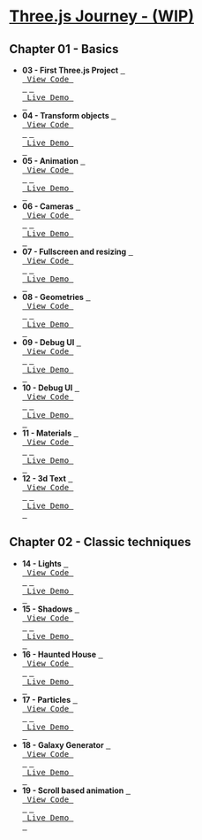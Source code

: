 
<!------------------[DEFINE AREA]------------------>
[ThreeJsJourneyLogo]: /assets/threejs.png
[BrunoFormation]: https://threejs-journey.com/

[03ViewCode]: https://github.com/XeuWayy/Three.jsJourney/tree/main/Chapter%2001%3A%20Basics/03.First%20Three.js%20Project
[03Demo]: https://firstthreeproject.vercel.app/

[04ViewCode]: https://github.com/XeuWayy/Three.jsJourney/tree/main/Chapter%2001%3A%20Basics/04.Transform%20objects
[04Demo]: https://04transformobjects.vercel.app/

[05ViewCode]: https://github.com/XeuWayy/Three.jsJourney/tree/main/Chapter%2001%3A%20Basics/05.Animation
[05Demo]: https://05animation.vercel.app

[06ViewCode]: https://github.com/XeuWayy/Three.jsJourney/tree/main/Chapter%2001%3A%20Basics/06.Cameras
[06Demo]: https://06cameras.vercel.app

[07ViewCode]: https://github.com/XeuWayy/Three.jsJourney/tree/main/Chapter%2001%3A%20Basics/07.Fullscreen%20and%20resizing
[07Demo]: https://07fullscreenandresizing.vercel.app

[08ViewCode]: https://github.com/XeuWayy/Three.jsJourney/tree/main/Chapter%2001%3A%20Basics/08.Geometries
[08Demo]: https://08geometries.vercel.app

[09ViewCode]: https://github.com/XeuWayy/Three.jsJourney/tree/main/Chapter%2001%3A%20Basics/09.Debug%20UI
[09Demo]: https://09debugui.vercel.app

[10ViewCode]: https://github.com/XeuWayy/Three.jsJourney/tree/main/Chapter%2001%3A%20Basics/10.Textures
[10Demo]: https://10textures.vercel.app

[11ViewCode]: https://github.com/XeuWayy/Three.jsJourney/tree/main/Chapter%2001%3A%20Basics/11.Materials
[11Demo]: https://11materials.vercel.app

[12ViewCode]: https://github.com/XeuWayy/Three.jsJourney/tree/main/Chapter%2001%3A%20Basics/12.3d%20Text
[12Demo]: https://123dtext.vercel.app

[14ViewCode]: https://github.com/XeuWayy/Three.jsJourney/tree/main/Chapter%2002%3A%20Classic%20techniques/14.Lights
[14Demo]: https://14lights.vercel.app

[15ViewCode]: https://github.com/XeuWayy/Three.jsJourney/tree/main/Chapter%2002%3A%20Classic%20techniques/15.Shadows
[15Demo]: https://15shadows.vercel.app

[16ViewCode]: https://github.com/XeuWayy/Three.jsJourney/tree/main/Chapter%2002%3A%20Classic%20techniques/16.Haunted%20House
[16Demo]: https://16hauntedhouse.vercel.app

[17ViewCode]: https://github.com/XeuWayy/Three.jsJourney/tree/main/Chapter%2002%3A%20Classic%20techniques/17.Particles
[17Demo]: https://17particles.vercel.app

[18ViewCode]: https://github.com/XeuWayy/Three.jsJourney/tree/main/Chapter%2002%3A%20Classic%20techniques/18.Galaxy%20Generator
[18Demo]: https://18galaxygenerator.vercel.app

[19ViewCode]: https://github.com/XeuWayy/Three.jsJourney/tree/main/Chapter%2002%3A%20Classic%20techniques/19.Scroll%20based%20animation
[19Demo]: https://19scroolbasedanimation.vercel.app

<!------------------[README AREA]------------------>

# [Three.js Journey - (WIP)][BrunoFormation]

## Chapter 01 - Basics

*  **03 - First Three.js Project** [<kbd> <br> View Code <br> </kbd>][03ViewCode] [<kbd> <br> Live Demo <br> </kbd>][03Demo]
*  **04 - Transform objects** [<kbd> <br> View Code <br> </kbd>][04ViewCode] [<kbd> <br> Live Demo <br> </kbd>][04Demo]
*  **05 - Animation** [<kbd> <br> View Code <br> </kbd>][05ViewCode] [<kbd> <br> Live Demo <br> </kbd>][05Demo]
*  **06 - Cameras** [<kbd> <br> View Code <br> </kbd>][06ViewCode] [<kbd> <br> Live Demo <br> </kbd>][06Demo]
*  **07 - Fullscreen and resizing** [<kbd> <br> View Code <br> </kbd>][07ViewCode] [<kbd> <br> Live Demo <br> </kbd>][07Demo]
*  **08 - Geometries** [<kbd> <br> View Code <br> </kbd>][08ViewCode] [<kbd> <br> Live Demo <br> </kbd>][08Demo]
*  **09 - Debug UI** [<kbd> <br> View Code <br> </kbd>][09ViewCode] [<kbd> <br> Live Demo <br> </kbd>][09Demo]
*  **10 - Debug UI** [<kbd> <br> View Code <br> </kbd>][10ViewCode] [<kbd> <br> Live Demo <br> </kbd>][10Demo]
*  **11 - Materials** [<kbd> <br> View Code <br> </kbd>][11ViewCode] [<kbd> <br> Live Demo <br> </kbd>][11Demo]
*  **12 - 3d Text** [<kbd> <br> View Code <br> </kbd>][12ViewCode] [<kbd> <br> Live Demo <br> </kbd>][12Demo]

## Chapter 02 - Classic techniques

*  **14 - Lights** [<kbd> <br> View Code <br> </kbd>][14ViewCode] [<kbd> <br> Live Demo <br> </kbd>][14Demo]
*  **15 - Shadows** [<kbd> <br> View Code <br> </kbd>][15ViewCode] [<kbd> <br> Live Demo <br> </kbd>][15Demo]
*  **16 - Haunted House** [<kbd> <br> View Code <br> </kbd>][16ViewCode] [<kbd> <br> Live Demo <br> </kbd>][16Demo]
*  **17 - Particles** [<kbd> <br> View Code <br> </kbd>][17ViewCode] [<kbd> <br> Live Demo <br> </kbd>][17Demo]
*  **18 - Galaxy Generator** [<kbd> <br> View Code <br> </kbd>][18ViewCode] [<kbd> <br> Live Demo <br> </kbd>][18Demo]
*  **19 - Scroll based animation** [<kbd> <br> View Code <br> </kbd>][19ViewCode] [<kbd> <br> Live Demo <br> </kbd>][19Demo]
